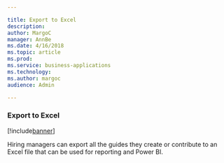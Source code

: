 ```yaml
---

title: Export to Excel
description: 
author: MargoC
manager: AnnBe
ms.date: 4/16/2018
ms.topic: article
ms.prod: 
ms.service: business-applications
ms.technology: 
ms.author: margoc
audience: Admin

---
```

### Export to Excel

[!include[banner](../../includes/banner.md)]




Hiring managers can export all the guides they create or contribute to an Excel
file that can be used for reporting and Power BI.
